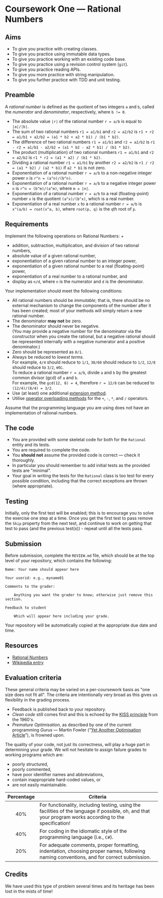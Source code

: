 # Coursework One — Rational Numbers

## Aims

+ To give you practice with creating classes.
+ To give you practice using immutable data types.
+ To give you practice working with an existing code base.
+ To give you practice using a revision control system (`git`).
+ To give you practice reading APIs.
+ To give you more practice with string manipulation.
+ To give you further practice with TDD and unit testing.

## Preamble

A *rational number* is defined as the quotient of two integers `a` and `b`, called the *numerator* and *denominator*, respectively, where `b != 0`.

+ The absolute value `|r|` of the rational number `r = a/b` is equal to `|a|/|b|`.
+ The sum of two rational numbers `r1 = a1/b1` and `r2 = a2/b2` is `r1 + r2 = a1/b1 + a2/b2 = (a1 * b2 + a2 * b1) / (b1 * b2)`.
+ The difference of two rational numbers `r1 = a1/b1` and `r2 = a2/b2` is `r1 - r2 = a1/b1 - a2/b2 = (a1 * b2 - a2 * b1) / (b1 * b2)`.
+ The product (multiplication) of two rational numbers `r1 = a1/b1` and `r2 = a2/b2` is `r1 * r2 = (a1 * a2) / (b1 * b2)`.
+ Dividing a rational number `r1 = a1/b1` by another `r2 = a2/b2` is `r1 / r2 = (a1 * b2) / (a2 * b1)` if `a2 * b1` is not zero.
+ Exponentiation of a rational number `r = a/b` to a non-negative integer power `n` is `r^n = (a^n)/(b^n)`.
+ Exponentiation of a rational number `r = a/b` to a negative integer power `n` is `r^n = (b^m)/(a^m)`, where `m = |n|`.
+ Exponentiation of a rational number `r = a/b` to a real (floating-point) number `x` is the quotient `(a^x)/(b^x)`, which is a real number.
+ Exponentiation of a real number `x` to a rational number `r = a/b` is `x^(a/b) = root(x^a, b)`, where `root(p, q)` is the `q`th root of `p`.

## Requirements

Implement the following operations on Rational Numbers:
+
+ addition, subtraction, multiplication, and division of two rational numbers,
+ absolute value of a given rational number,
+ exponentiation of a given rational number to an integer power, 
+ exponentiation of a given rational number to a real (floating-point) power, 
+ exponentiation of a real number to a rational number, and
+ display as `n/d`, where `n` is the numerator and `d` is the denominator.

Your implementation should meet the following conditions:

+ All rational numbers should be *immutable*; that is, there should be no external mechanism to change the components of the number after it has been created; most of your methods will simply return a new rational number.
+ The denominator **may not** be zero.
+ The denominator should never be negative.  
	(You may provide a negative number for the denominator via the constructor when you create the rational, but a negative rational should be represented internally with a negative numerator and a positive denominator.)
+ Zero should be represented as `0/1`.
+ Always be reduced to *lowest terms*.  
For example, `4/4` should reduce to `1/1`, `30/60` should reduce to `1/2`, `12/8` should reduce to `3/2`, etc.  
To reduce a rational number `r = a/b`, divide `a` and `b` by the greatest common divisor (gcd) of `a` and `b`.  
For example, the `gcd(12, 8) = 4`, therefore `r = 12/8` can be reduced to `(12/4)/(8/4) = 3/2`.
+ Use (at least) one additional [extension method][extension].
+ Utilise [operator overloading methods][overload] for the `+`, `-`, `*`, and `/` operators.

Assume that the programming language you are using does not have an implementation of rational numbers.

## The code

+ You are provided with some skeletal code for both for the `Rational` entity and its tests.
+ You are required to complete the code.
+ You **should not** assume the provided code is correct — check it thoroughly.
+ In particular you should remember to add initial tests as the provided tests are "minimal".
+ Your goal in writing the tests for the `Rational` class is too test for every possible condition, including that the correct exceptions are thrown (where appropriate).

## Testing

Initially, only the first test will be enabled; this is to encourage you to solve the exercise one step at a time.
Once you get the first test to pass remove the `Skip` property from the next test, and continue to work on getting that test to pass (and the previous test(s)) - repeat until all the tests pass.

## Submission

Before submission, complete the `REVIEW.md` file, which should be at the top level of your repository, which contains the following:

```
Name: Your name should appear here

Your userid: e.g., myname01

Comments to the grader:

	Anything you want the grader to know; otherwise just remove this section.

Feedback to student

	Which will appear here including your grade.
```

Your repository will be automatically copied at the appropriate due date and time.


## Resources

+ [Rational Numbers](https://www.mathsisfun.com/rational-numbers.html)
+ [Wikipedia entry](https://en.wikipedia.org/wiki/Rational_number)

## Evaluation criteria

These general criteria may be varied on a per-coursework basis as "one size does not fit all".
The criteria are intentionally very broad as this gives us flexibility in the grading process.

+ Feedback is published back to your repository.
+ *Clean code* still comes first and this is echoed by the [KISS principle](https://en.wikipedia.org/wiki/KISS_principle) from the 1960's.  
+ *Premature Optimisation*, as described by one of the current programming *Gurus* — Martin Fowler (“[Yet Another Optimisation Article](http://martinfowler.com/ieeeSoftware/yetOptimization.pdf)”), is frowned upon.

The quality of your code, not just its correctness, will play a huge part in determining your grade. 
We will not hesitate to assign failure grades to working programs which are:
+ poorly structured, 
+ poorly commented, 
+ have poor identifier names and abbreviations, 
+ contain inappropriate hard-coded values, or 
+ are not easily maintainable.

| Percentage | Criteria |
|:---------:|-----------|
| 40% | For functionality, including testing, using the facilities of the language if possible, oh, and that your program works according to the specification! |
| 40% | For coding in the idiomatic style of the programming language (i.e., `C#`).
| 20% | For adequate comments, proper formatting, indentation, choosing proper names, following naming conventions, and for correct submission. |


## Credits

We have used this type of problem several times and its heritage has been lost in the mists of time!

[extension]: https://msdn.microsoft.com/en-us//library/bb383977.aspx
[overload]: https://docs.microsoft.com/en-gb/dotnet/csharp/language-reference/operators/operator-overloading


